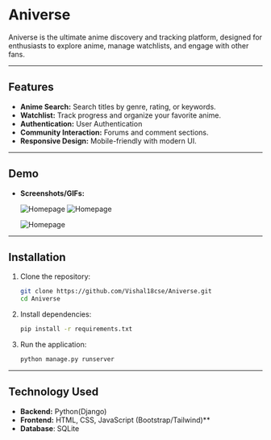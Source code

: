 # Aniverse

Aniverse is the ultimate anime discovery and tracking platform, designed for enthusiasts to explore anime, manage watchlists, and engage with other fans.

---

## Features
- **Anime Search:** Search titles by genre, rating, or keywords.
- **Watchlist:** Track progress and organize your favorite anime.
- **Authentication:** User Authentication 
- **Community Interaction:** Forums and comment sections.
- **Responsive Design:** Mobile-friendly with modern UI.

---

## Demo
- **Screenshots/GIFs:**  

  ![Homepage](Aniverse/static/assets/ScreenShot/screen1.png)
  ![Homepage](Aniverse/static/assets/ScreenShot/screen2.png)

  ![Homepage](Aniverse/static/assets/ScreenShot/screen3.png)

---

## Installation
1. Clone the repository:
   ```bash
   git clone https://github.com/Vishal18cse/Aniverse.git
   cd Aniverse
2. Install dependencies:
    ```bash
    pip install -r requirements.txt
3. Run the application:
    ```bash
    python manage.py runserver

---
## Technology Used

- **Backend:** Python(Django)
- **Frontend:** HTML, CSS, JavaScript (Bootstrap/Tailwind)**
- **Database**: SQLite
